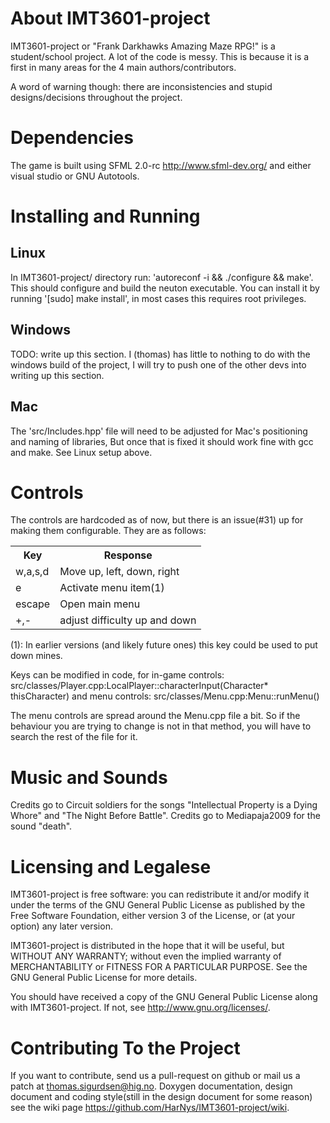 
About IMT3601-project
=====================

IMT3601-project or "Frank Darkhawks Amazing Maze RPG!" is a student/school
project. A lot of the code is messy. This is because it is a first in many areas
for the 4 main authors/contributors.

A word of warning though: there are inconsistencies and stupid designs/decisions
throughout the project.

Dependencies
============

The game is built using SFML 2.0-rc <http://www.sfml-dev.org/> and either 
visual studio or GNU Autotools.

Installing and Running
======================

Linux
-----
In IMT3601-project/ directory run: 'autoreconf -i && ./configure && make'. 
This should configure and build the neuton executable. You can install it by 
running '[sudo] make install', in most cases this requires root privileges.

Windows
-------
TODO: write up this section.
I (thomas) has little to nothing to do with the windows build of the project,
I will try to push one of the other devs into writing up this section.

Mac
---
The 'src/Includes.hpp' file will need to be adjusted for Mac's positioning and
naming of libraries, But once that is fixed it should work fine with gcc and
make. See Linux setup above.

Controls
========
The controls are hardcoded as of now, but there is an issue(#31) up for
making them configurable. They are as follows:

<table>
	<tr>
		<th>Key</th>
		<th>Response</th>
	</tr>
	<tr>
		<td>w,a,s,d</td>
		<td>Move up, left, down, right</td>
	</tr>
	<tr>
		<td>e</td>
		<td>Activate menu item(1)</td>
	</tr>
	<tr>
		<td>escape</td>
		<td>Open main menu</td>
	</tr>
	<tr>
		<td>+,-</td>
		<td>adjust difficulty up and down</td>
	</tr>
</table>

(1): In earlier versions (and likely future ones) this key could be used
to put down mines.

Keys can be modified in code, for in-game controls:
src/classes/Player.cpp:LocalPlayer::characterInput(Character* thisCharacter)
and menu controls:
src/classes/Menu.cpp:Menu::runMenu()

The menu controls are spread around the Menu.cpp file a bit. So if the
behaviour you are trying to change is not in that method, you will have
to search the rest of the file for it.

Music and Sounds
================

Credits go to Circuit soldiers for the songs "Intellectual Property is a Dying 
Whore" and "The Night Before Battle".
Credits go to Mediapaja2009 for the sound "death".

Licensing and Legalese
=======================

IMT3601-project is free software: you can redistribute it and/or modify
it under the terms of the GNU General Public License as published by
the Free Software Foundation, either version 3 of the License, or
(at your option) any later version.

IMT3601-project is distributed in the hope that it will be useful,
but WITHOUT ANY WARRANTY; without even the implied warranty of
MERCHANTABILITY or FITNESS FOR A PARTICULAR PURPOSE.  See the
GNU General Public License for more details.

You should have received a copy of the GNU General Public License
along with IMT3601-project.  If not, see <http://www.gnu.org/licenses/>.


Contributing To the Project
===========================

If you want to contribute, send us a pull-request on github or mail us a patch
at <thomas.sigurdsen@hig.no>. Doxygen documentation, design document and coding
style(still in the design document for some reason) see the wiki
page <https://github.com/HarNys/IMT3601-project/wiki>.
